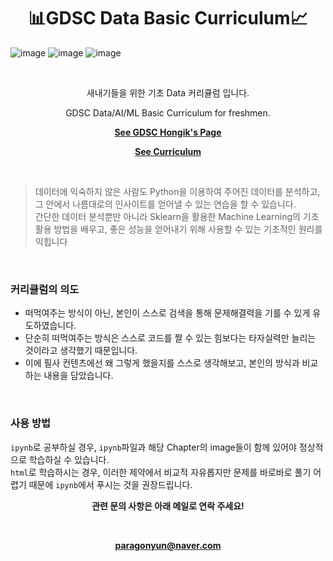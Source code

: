 <h1 align="center">📊GDSC Data Basic Curriculum📈</h1>

![image](https://github.com/paragonyun/GDSC-Data-Basic-Curriculum/assets/83996346/116a7e9b-920a-4bd3-a7c6-81cc3f2df71c)
![image](https://github.com/paragonyun/GDSC-Data-Basic-Curriculum/assets/83996346/41c04c67-ca5a-4ea2-8c39-72b3dba6a5c6)
![image](https://github.com/paragonyun/GDSC-Data-Basic-Curriculum/assets/83996346/7abc7423-cf62-4336-8045-df7e4666ca49)

<br>

<p align="center">새내기들을 위한 기초 Data 커리큘럼 입니다.</p>  

<p align="center">GDSC Data/AI/ML Basic Curriculum for freshmen.</p>  

**<p align="center">[See GDSC Hongik's Page](https://www.gdschongik.com/)</p>**  

**<p align="center">[See Curriculum](https://www.gdschongik.com/ai-study/introduce)</p>**  

<br>
 
 
> 데이터에 익숙하지 않은 사람도 Python을 이용하여 주어진 데이터를 분석하고, 그 안에서 나름대로의 인사이트를 얻어낼 수 있는 연습을 할 수 있습니다.   
> 간단한 데이터 분석뿐만 아니라 Sklearn을 활용한 Machine Learning의 기초 활용 방법을 배우고, 좋은 성능을 얻어내기 위해 사용할 수 있는 기초적인 원리를 익힙니다
   
<br>
   
### 커리큘럼의 의도
- 떠먹여주는 방식이 아닌, 본인이 스스로 검색을 통해 문제해결력을 기를 수 있게 유도하였습니다.
- 단순히 떠먹여주는 방식은 스스로 코드를 짤 수 있는 힘보다는 타자실력만 늘리는 것이라고 생각했기 때문입니다.
- 이에 필사 컨텐츠에선 왜 그렇게 했을지를 스스로 생각해보고, 본인의 방식과 비교하는 내용을 담았습니다.

<br>

### 사용 방법
`ipynb`로 공부하실 경우, `ipynb`파일과 해당 Chapter의 image들이 함께 있어야 정상적으로 학습하실 수 있습니다.   
`html`로 학습하시는 경우, 이러한 제약에서 비교적 자유롭지만 문제를 바로바로 풀기 어렵기 때문에 `ipynb`에서 푸시는 것을 권장드립니다.   

**<p align="center">관련 문의 사항은 아래 메일로 연락 주세요!</p>**    
**<p align="center">paragonyun@naver.com</p>**  
  
